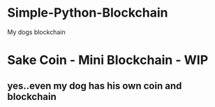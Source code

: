 # Simple-Python-Blockchain
My dogs blockchain

# Sake Coin - Mini Blockchain - WIP

## yes..even my dog has his own coin and blockchain

